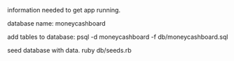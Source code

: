 information needed to get app running.

database name:
moneycashboard

add tables to database:
psql -d moneycashboard -f db/moneycashboard.sql

seed database with data.
ruby db/seeds.rb